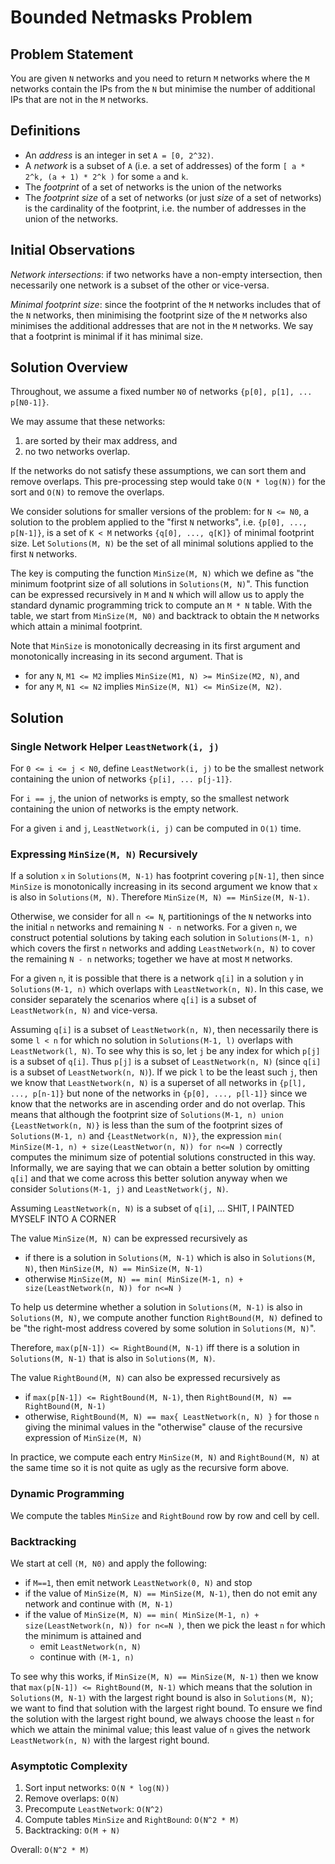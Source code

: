 # Bounded Netmasks Problem

## Problem Statement

You are given `N` networks and you need to return `M` networks where the `M` networks contain the IPs from the `N` but minimise the number of additional IPs that are not in the `M` networks.

## Definitions

   * An *address* is an integer in set `A = [0, 2^32)`.
   * A *network* is a subset of `A` (i.e. a set of addresses) of the form `[ a * 2^k, (a + 1) * 2^k )` for some `a` and `k`.
   * The *footprint* of a set of networks is the union of the networks
   * The *footprint size* of a set of networks (or just *size* of a set of networks) is the cardinality of the footprint, i.e. the number of addresses in the union of the networks.
   
## Initial Observations

*Network intersections*: if two networks have a non-empty intersection, then necessarily one network is a subset of the other or vice-versa.

*Minimal footprint size*: since the footprint of the `M` networks includes that of the `N` networks, then minimising the footprint size of the `M` networks also minimises the additional addresses that are not in the `M` networks.  We say that a footprint is minimal if it has minimal size.

## Solution Overview

Throughout, we assume a fixed number `N0` of networks `{p[0], p[1], ... p[N0-1]}`.

We may assume that these networks:

   1. are sorted by their max address, and
   2. no two networks overlap.
   
If the networks do not satisfy these assumptions, we can sort them and remove overlaps.  This pre-processing step would take `O(N * log(N))` for the sort and `O(N)` to remove the overlaps.

We consider solutions for smaller versions of the problem: for `N <= N0`, a solution to the problem applied to the "first `N` networks", i.e. `{p[0], ..., p[N-1]}`, is a set of `K < M` networks `{q[0], ..., q[K]}` of minimal footprint size.  Let `Solutions(M, N)` be the set of all minimal solutions applied to the first `N` networks.

The key is computing the function `MinSize(M, N)` which we define as "the minimum footprint size of all solutions in `Solutions(M, N)`".  This function can be expressed recursively in `M` and `N` which will allow us to apply the standard dynamic programming trick to compute an `M * N` table.  With the table, we start from `MinSize(M, N0)` and backtrack to obtain the `M` networks which attain a minimal footprint.

Note that `MinSize` is monotonically decreasing in its first argument and monotonically increasing in its second argument.  That is
   * for any `N`, `M1 <= M2` implies `MinSize(M1, N) >= MinSize(M2, N)`, and
   * for any `M`, `N1 <= N2` implies `MinSize(M, N1) <= MinSize(M, N2)`.

## Solution

### Single Network Helper `LeastNetwork(i, j)`

For `0 <= i <= j < N0`, define `LeastNetwork(i, j)` to be the smallest network containing the union of networks `{p[i], ... p[j-1]}`.

For `i == j`, the union of networks is empty, so the smallest network containing the union of networks is the empty network.

For a given `i` and `j`, `LeastNetwork(i, j)` can be computed in `O(1)` time.

### Expressing `MinSize(M, N)` Recursively

If a solution `x` in `Solutions(M, N-1)` has footprint covering `p[N-1]`, then since `MinSize` is monotonically increasing in its second argument we know that `x` is also in `Solutions(M, N)`.  Therefore `MinSize(M, N) == MinSize(M, N-1)`.

Otherwise, we consider for all `n <= N`, partitionings of the `N` networks into the initial `n` networks and remaining `N - n` networks.  For a given `n`, we construct potential solutions by taking each solution in `Solutions(M-1, n)` which covers the first `n` networks and adding `LeastNetwork(n, N)` to cover the remaining `N - n` networks; together we have at most `M` networks.

For a given `n`, it is possible that there is a network `q[i]` in a solution `y` in `Solutions(M-1, n)` which overlaps with `LeastNetwork(n, N)`.  In this case, we consider separately the scenarios where `q[i]` is a subset of `LeastNetwork(n, N)` and vice-versa.

Assuming `q[i]` is a subset of `LeastNetwork(n, N)`, then necessarily there is some `l < n` for which no solution in `Solutions(M-1, l)` overlaps with `LeastNetwork(l, N)`.  To see why this is so, let `j` be any index for which `p[j]` is a subset of `q[i]`.  Thus `p[j]` is a subset of `LeastNetwork(n, N)` (since `q[i]` is a subset of `LeastNetwork(n, N)`).  If we pick `l` to be the least such `j`, then we know that `LeastNetwork(n, N)` is a superset of all networks in `{p[l], ..., p[n-1]}` but none of the networks in `{p[0], ..., p[l-1]}` since we know that the networks are in ascending order and do not overlap.  This means that although the footprint size of `Solutions(M-1, n) union {LeastNetwork(n, N)}` is less than the sum of the footprint sizes of `Solutions(M-1, n)` and `{LeastNetwork(n, N)}`, the expression `min( MinSize(M-1, n) + size(LeastNetwor(n, N)) for n<=N )` correctly computes the minimum size of potential solutions constructed in this way.  Informally, we are saying that we can obtain a better solution by omitting `q[i]` and that we come across this better solution anyway when we consider `Solutions(M-1, j)` and `LeastNetwork(j, N)`.

Assuming `LeastNetwork(n, N)` is a subset of `q[i]`, ... SHIT, I PAINTED MYSELF INTO A CORNER

The value `MinSize(M, N)` can be expressed recursively as
* if there is a solution in `Solutions(M, N-1)` which is also in `Solutions(M, N)`, then `MinSize(M, N) == MinSize(M, N-1)`
* otherwise `MinSize(M, N) == min( MinSize(M-1, n) + size(LeastNetwork(n, N)) for n<=N )`

To help us determine whether a solution in `Solutions(M, N-1)` is also in `Solutions(M, N)`, we compute another function `RightBound(M, N)` defined to be "the right-most address covered by some solution in `Solutions(M, N)`".

Therefore, `max(p[N-1]) <= RightBound(M, N-1)` iff there is a solution in `Solutions(M, N-1)` that is also in `Solutions(M, N)`.

The value `RightBound(M, N)` can also be expressed recursively as
* if `max(p[N-1]) <= RightBound(M, N-1)`, then `RightBound(M, N) == RightBound(M, N-1)`
* otherwise, `RightBound(M, N) == max{ LeastNetwork(n, N) }` for those `n` giving the minimal values in the "otherwise" clause of the recursive expression of `MinSize(M, N)`

In practice, we compute each entry `MinSize(M, N)` and `RightBound(M, N)` at the same time so it is not quite as ugly as the recursive form above.

### Dynamic Programming

We compute the tables `MinSize` and `RightBound` row by row and cell by cell.

### Backtracking

We start at cell `(M, N0)` and apply the following:

   * if `M==1`, then emit network `LeastNetwork(0, N)` and stop
   * if the value of `MinSize(M, N) == MinSize(M, N-1)`, then do not emit any network and continue with `(M, N-1)`
   * if the value of `MinSize(M, N) == min( MinSize(M-1, n) + size(LeastNetwork(n, N)) for n<=N )`, then we pick the least `n` for which the minimum is attained and
      * emit `LeastNetwork(n, N)`
      * continue with `(M-1, n)`
      
To see why this works, if `MinSize(M, N) == MinSize(M, N-1)` then we know that `max(p[N-1]) <= RightBound(M, N-1)` which means that the solution in `Solutions(M, N-1)` with the largest right bound is also in `Solutions(M, N)`; we want to find that solution with the largest right bound.  To ensure we find the solution with the largest right bound, we always choose the least `n` for which we attain the minimal value; this least value of `n` gives the network `LeastNetwork(n, N)` with the largest right bound.

### Asymptotic Complexity

  1. Sort input networks: `O(N * log(N))`
  1. Remove overlaps: `O(N)`
  1. Precompute `LeastNetwork`: `O(N^2)`
  1. Compute tables `MinSize` and `RightBound`: `O(N^2 * M)`
  1. Backtracking: `O(M + N)`
  
Overall: `O(N^2 * M)`